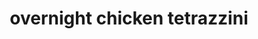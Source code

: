 ---
id: 5d432c12a7c9440014f6ffa9
servings:
notes:
directions: 'spray a 9x13-inch pan with cooking spray.
in a large bowl combine cooked chicken
 cream of chicken soup
 cream of mushroom soup
 milk
 chicken broth
 onion powder
 and garlic powder. stir in uncooked pasta.
pour pasta mixture into prepared pan. cover and refrigerate overnight.
remove casserole from refrigerator and uncover.
preheat oven to 350ºf.

top casserole with grated parmesan. bake
 uncovered
 for 1 hour.'
ingredients: '4 cups chopped cooked chicken (whole rotisserie chicken)
1 (10.75-oz) can condensed cream of chicken soup
1 (10.75-oz) can condensed cream of mushroom soup
1-1/4 cup milk
1-1/4 cup chicken broth
1/2 tsp onion powder
1/4 tsp garlic powder
8-oz elbow macaroni
 uncooked
1 cup grated parmesan

'
rating: 5
ease: easy
img:
category: main course
href: 'https: //www.plainchicken.com/2019/03/overnight-chicken-tetrazzini.html'
totalTime: 1 hour 10 minutes
cookTime: 1 hour
prepTime: 10 minutes
title: overnight chicken tetrazzini
slug: overnight-chicken-tetrazzini
---